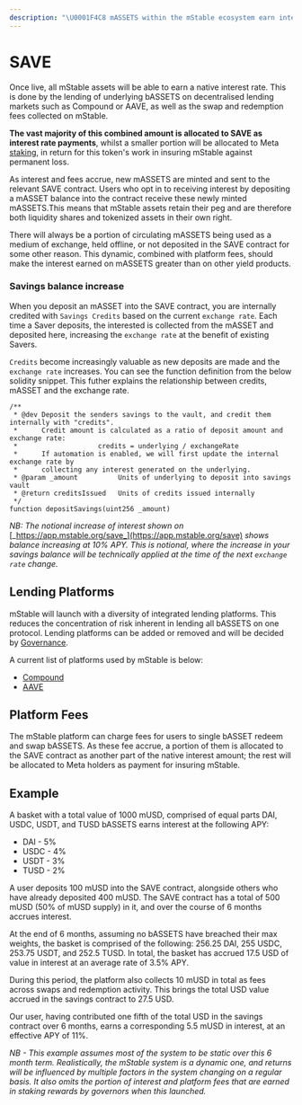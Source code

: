```yaml
---
description: "\U0001F4C8 mASSETS within the mStable ecosystem earn interest that is the average of interest earned on composite bASSETS plus platform fees."
---
```


# SAVE

Once live, all mStable assets will be able to earn a native interest rate. This is done by the lending of underlying bASSETS on decentralised lending markets such as Compound or AAVE, as well as the swap and redemption fees collected on mStable. 

**The vast majority of this combined amount is allocated to SAVE as interest rate payments**, whilst a smaller portion will be allocated to Meta [staking](../../meta-rewards-1/staking.md), in return for this token's work in insuring mStable against permanent loss. 

As interest and fees accrue, new mASSETS are minted and sent to the relevant SAVE contract. Users who opt in to receiving interest by depositing a mASSET balance into the contract receive these newly minted mASSETS.This means that mStable assets retain their peg and are therefore both liquidity shares and tokenized assets in their own right.

There will always be a portion of circulating mASSETS being used as a medium of exchange, held offline, or not deposited in the SAVE contract for some other reason. This dynamic, combined with platform fees, should make the interest earned on mASSETS greater than on other yield products. 

### Savings balance increase

When you deposit an mASSET into the SAVE contract, you are internally credited with `Savings Credits` based on the current `exchange rate`. Each time a Saver deposits, the interested is collected from the mASSET and deposited here, increasing the `exchange rate` at the benefit of existing Savers.

`Credits` become increasingly valuable as new deposits are made and the `exchange rate` increases. You can see the function definition from the below solidity snippet. This futher explains the relationship between credits, mASSET and the exchange rate.

```text
/**
 * @dev Deposit the senders savings to the vault, and credit them internally with "credits".
 *      Credit amount is calculated as a ratio of deposit amount and exchange rate:
 *                    credits = underlying / exchangeRate
 *      If automation is enabled, we will first update the internal exchange rate by
 *      collecting any interest generated on the underlying.
 * @param _amount          Units of underlying to deposit into savings vault
 * @return creditsIssued   Units of credits issued internally
 */
function depositSavings(uint256 _amount)
```

_NB: The notional increase of interest shown on_ [_https://app.mstable.org/save_](https://app.mstable.org/save) _shows balance increasing at 10% APY. This is notional, where the increase in your savings balance will be technically applied at the time of the next `exchange rate` change._

## Lending Platforms

 mStable will launch with a diversity of integrated lending platforms. This reduces the concentration of risk inherent in lending all bASSETS on one protocol. Lending platforms can be added or removed and will be decided by [Governance](../functions/governance.md). 

A current list of platforms used by mStable is below:

* [Compound](https://compound.finance/)
* [AAVE](https://aave.com/)

## Platform Fees

The mStable platform can charge fees for users to single bASSET redeem and swap bASSETS. As these fee accrue, a portion of them is allocated to the SAVE contract as another part of the native interest amount; the rest will be allocated to Meta holders as payment for insuring mStable. 

## Example

A basket with a total value of 1000 mUSD, comprised of equal parts DAI, USDC, USDT, and TUSD bASSETS earns interest at the following APY:

* DAI - 5%
* USDC - 4%
* USDT - 3%
* TUSD - 2%

A user deposits 100 mUSD into the SAVE contract, alongside others who have already deposited 400 mUSD. The SAVE contract has a total of 500 mUSD \(50% of mUSD supply\) in it, and over the course of 6 months accrues interest. 

At the end of 6 months, assuming no bASSETS have breached their max weights, the basket is comprised of the following: 256.25 DAI, 255 USDC, 253.75 USDT, and 252.5 TUSD. In total, the basket has accrued 17.5 USD of value in interest at an average rate of 3.5% APY. 

During this period, the platform also collects 10 mUSD in total as fees across swaps and redemption activity. This brings the total USD value accrued in the savings contract to 27.5 USD.

Our user, having contributed one fifth of the total USD in the savings contract over 6 months, earns a corresponding 5.5 mUSD in interest, at an effective APY of 11%.

_NB - This example assumes most of the system to be static over this 6 month term. Realistically, the mStable system is a dynamic one, and returns will be influenced by multiple factors in the system changing on a regular basis. It also omits the portion of interest and platform fees that are earned in staking rewards by governors when this launched._  

